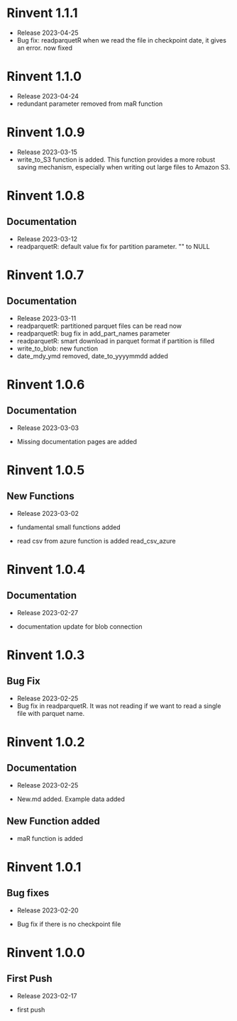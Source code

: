 # Rinvent 1.1.1
- Release 2023-04-25
- Bug fix: readparquetR when we read the file in checkpoint date, it gives an error. now fixed 

# Rinvent 1.1.0
- Release 2023-04-24
- redundant parameter removed from maR function

# Rinvent 1.0.9
- Release 2023-03-15
- write_to_S3 function is added. This function provides a more robust saving mechanism, especially when writing out large files to Amazon S3.

# Rinvent 1.0.8

## Documentation

* Release 2023-03-12
* readparquetR: default value fix for partition parameter. "" to NULL


# Rinvent 1.0.7

## Documentation

* Release 2023-03-11
* readparquetR: partitioned parquet files can be read now
* readparquetR: bug fix in add_part_names parameter
* readparquetR: smart download in parquet format if partition is filled
* write_to_blob: new function
* date_mdy_ymd removed, date_to_yyyymmdd added

# Rinvent 1.0.6

## Documentation

* Release 2023-03-03

* Missing documentation pages are added

# Rinvent 1.0.5

## New Functions

* Release 2023-03-02

* fundamental small functions added

* read csv from azure function is added read_csv_azure

# Rinvent 1.0.4

## Documentation

* Release 2023-02-27

* documentation update for blob connection

# Rinvent 1.0.3

## Bug Fix

- Release 2023-02-25
- Bug fix in readparquetR. It was not reading if we want to read a single file with parquet name.


# Rinvent 1.0.2

## Documentation

* Release 2023-02-25

* New.md added. Example data added

## New Function added

* maR function is added


# Rinvent 1.0.1

## Bug fixes

* Release 2023-02-20

* Bug fix if there is no checkpoint file


# Rinvent 1.0.0

## First Push

* Release 2023-02-17

* first push
